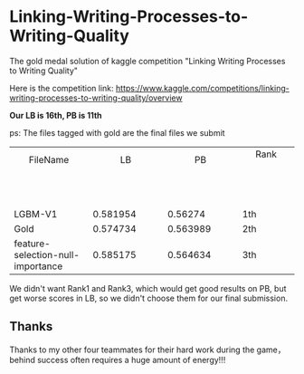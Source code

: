 # Linking-Writing-Processes-to-Writing-Quality
The gold medal solution of kaggle competition "Linking Writing Processes to Writing Quality"  

Here is the competition link: https://www.kaggle.com/competitions/linking-writing-processes-to-writing-quality/overview  

**Our LB is 16th, PB is 11th**  

ps: The files tagged with gold are the final files we submit  

<table>
  <tbody>
    <tr>
      <td align="center">FileName<br>
        <span>&nbsp;&nbsp;&nbsp;&nbsp;&nbsp;&nbsp;&nbsp;&nbsp;</span>
        <span>&nbsp;&nbsp;&nbsp;&nbsp;&nbsp;&nbsp;&nbsp;&nbsp;</span>
        <span>&nbsp;&nbsp;&nbsp;&nbsp;&nbsp;&nbsp;&nbsp;&nbsp;</span>
        <span>&nbsp;&nbsp;&nbsp;&nbsp;&nbsp;&nbsp;&nbsp;&nbsp;</span>
        <span>&nbsp;&nbsp;&nbsp;&nbsp;&nbsp;&nbsp;&nbsp;&nbsp;</span>
        <span>&nbsp;&nbsp;&nbsp;&nbsp;&nbsp;&nbsp;&nbsp;&nbsp;</span>
        <span>&nbsp;&nbsp;&nbsp;&nbsp;&nbsp;&nbsp;&nbsp;&nbsp;</span>
        <span>&nbsp;&nbsp;</span>
      </td>
      <td align="center">LB<br>
        <span>&nbsp;&nbsp;&nbsp;&nbsp;&nbsp;&nbsp;&nbsp;&nbsp;</span>
        <span>&nbsp;&nbsp;&nbsp;&nbsp;&nbsp;&nbsp;&nbsp;&nbsp;</span>
        <span>&nbsp;&nbsp;&nbsp;&nbsp;&nbsp;&nbsp;&nbsp;&nbsp;</span>
        <span>&nbsp;&nbsp;&nbsp;&nbsp;&nbsp;&nbsp;&nbsp;&nbsp;</span>
        <span>&nbsp;&nbsp;&nbsp;&nbsp;&nbsp;&nbsp;&nbsp;&nbsp;</span>
        <span>&nbsp;&nbsp;&nbsp;&nbsp;&nbsp;&nbsp;&nbsp;&nbsp;</span>
        <span>&nbsp;&nbsp;&nbsp;&nbsp;&nbsp;&nbsp;&nbsp;&nbsp;</span>
        <span>&nbsp;&nbsp;</span>
      </td>
      <td align="center">PB<br>
        <span>&nbsp;&nbsp;&nbsp;&nbsp;&nbsp;&nbsp;&nbsp;&nbsp;</span>
        <span>&nbsp;&nbsp;&nbsp;&nbsp;&nbsp;&nbsp;&nbsp;&nbsp;</span>
        <span>&nbsp;&nbsp;&nbsp;&nbsp;&nbsp;&nbsp;&nbsp;&nbsp;</span>
        <span>&nbsp;&nbsp;&nbsp;&nbsp;&nbsp;&nbsp;&nbsp;&nbsp;</span>
        <span>&nbsp;&nbsp;&nbsp;&nbsp;&nbsp;&nbsp;&nbsp;&nbsp;</span>
        <span>&nbsp;&nbsp;&nbsp;&nbsp;&nbsp;&nbsp;&nbsp;&nbsp;</span>
        <span>&nbsp;&nbsp;&nbsp;&nbsp;&nbsp;&nbsp;&nbsp;&nbsp;</span>
        <span>&nbsp;&nbsp;</span>
      </td>
      <td align="center">Rank<br>
        <span>&nbsp;&nbsp;&nbsp;&nbsp;&nbsp;&nbsp;&nbsp;&nbsp;</span>
        <span>&nbsp;&nbsp;&nbsp;&nbsp;&nbsp;&nbsp;&nbsp;&nbsp;</span>
        <span>&nbsp;&nbsp;&nbsp;&nbsp;&nbsp;&nbsp;&nbsp;&nbsp;</span>
        <span>&nbsp;&nbsp;&nbsp;&nbsp;&nbsp;&nbsp;&nbsp;&nbsp;</span>
        <span>&nbsp;&nbsp;&nbsp;&nbsp;&nbsp;&nbsp;&nbsp;&nbsp;</span>
        <span>&nbsp;&nbsp;&nbsp;&nbsp;&nbsp;&nbsp;&nbsp;&nbsp;</span>
        <span>&nbsp;&nbsp;&nbsp;&nbsp;&nbsp;&nbsp;&nbsp;&nbsp;</span>
        <span>&nbsp;&nbsp;</span>
      </td>
    </tr>
    <tr>
      <td>LGBM-V1</td>
      <td>0.581954</td>
      <td>0.56274</td>
      <td>1th</td>
    </tr>
    <tr>
      <td>Gold</td>
      <td>0.574734</td>
      <td>0.563989</td>
      <td>2th</td>
    </tr>
    <tr>
      <td>feature-selection-null-importance</td>
      <td>0.585175</td>
      <td>0.564634</td>
      <td>3th</td>
    </tr>
  </tbody>
</table>

We didn't want Rank1 and Rank3, which would get good results on PB, but get worse scores in LB, so we didn't choose them for our final submission.

## Thanks
Thanks to my other four teammates for their hard work during the game， behind success often requires a huge amount of energy!!!


